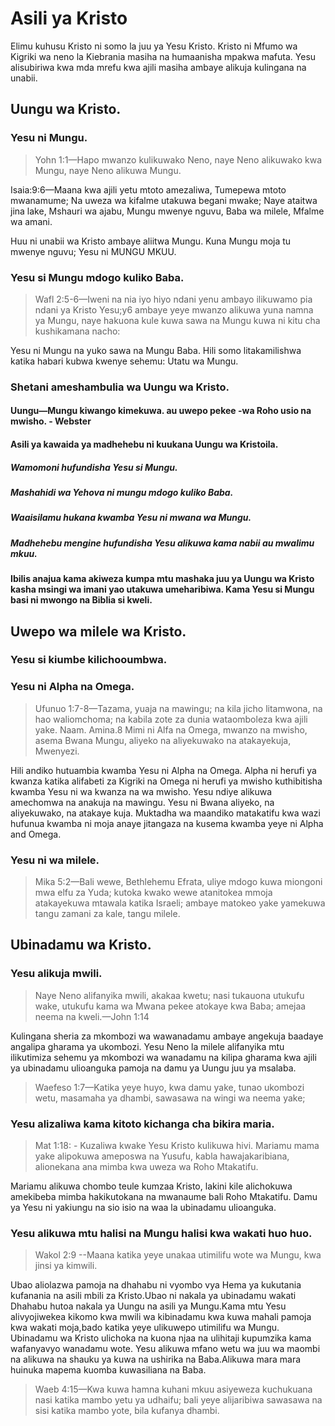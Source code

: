 # Asili ya Kristo

Elimu kuhusu Kristo ni somo la juu ya Yesu Kristo. Kristo ni Mfumo wa Kigriki wa neno la Kiebrania masiha na humaanisha mpakwa mafuta. Yesu alisubiriwa kwa mda mrefu kwa ajili masiha ambaye alikuja kulingana na unabii.

## Uungu wa Kristo. 

### Yesu ni Mungu.

> Yohn 1:1&mdash;Hapo mwanzo kulikuwako Neno, naye Neno alikuwako kwa Mungu, naye Neno alikuwa Mungu.

Isaia:9:6&mdash;Maana kwa ajili yetu mtoto amezaliwa, Tumepewa mtoto mwanamume; Na uweza wa kifalme utakuwa begani mwake; Naye ataitwa jina lake, Mshauri wa ajabu, Mungu mwenye nguvu, Baba wa milele, Mfalme wa amani.

Huu ni unabii wa Kristo ambaye aliitwa Mungu. Kuna Mungu moja tu mwenye nguvu; Yesu ni MUNGU MKUU.

### Yesu si Mungu mdogo kuliko Baba.

> Wafl 2:5-6&mdash;Iweni na nia iyo hiyo ndani yenu ambayo ilikuwamo pia ndani ya Kristo Yesu;y6 ambaye yeye mwanzo alikuwa yuna namna ya Mungu, naye hakuona kule kuwa sawa na Mungu kuwa ni kitu cha kushikamana nacho: 

Yesu ni Mungu na yuko sawa na Mungu Baba. Hili somo litakamilishwa katika habari kubwa kwenye sehemu: Utatu wa Mungu.

### Shetani ameshambulia wa Uungu wa Kristo.

#### Uungu&mdash;Mungu kiwango kimekuwa. au uwepo pekee -wa Roho usio na mwisho. - Webster

#### Asili ya kawaida ya madhehebu ni kuukana Uungu wa Kristoila.

##### Wamomoni hufundisha Yesu si Mungu.

##### Mashahidi wa Yehova ni mungu mdogo kuliko Baba.

##### Waaisilamu hukana kwamba Yesu ni mwana wa Mungu.

##### Madhehebu mengine hufundisha Yesu alikuwa kama nabii au mwalimu mkuu.

#### Ibilis anajua kama akiweza kumpa mtu mashaka juu ya Uungu wa Kristo kasha msingi wa imani yao utakuwa umeharibiwa. Kama Yesu si Mungu basi ni mwongo na Biblia si kweli.

## Uwepo wa milele wa Kristo.

### Yesu si kiumbe kilichooumbwa.

### Yesu ni Alpha na Omega.

> Ufunuo 1:7-8&mdash;Tazama, yuaja na mawingu; na kila jicho litamwona, na hao waliomchoma; na kabila zote za dunia wataomboleza kwa ajili yake. Naam. Amina.8 Mimi ni Alfa na Omega, mwanzo na mwisho, asema Bwana Mungu, aliyeko na aliyekuwako na atakayekuja, Mwenyezi. 

Hili andiko hutuambia kwamba Yesu ni Alpha na Omega. Alpha ni herufi ya kwanza katika alifabeti za Kigriki na Omega ni herufi ya mwisho kuthibitisha kwamba Yesu ni wa kwanza na wa mwisho. Yesu ndiye alikuwa amechomwa na anakuja na mawingu. Yesu ni Bwana aliyeko, na aliyekuwako, na atakaye kuja. Muktadha wa maandiko matakatifu kwa wazi hufunua kwamba ni moja anaye jitangaza na kusema kwamba yeye ni Alpha and Omega. 

### Yesu ni wa milele.

> Mika 5:2&mdash;Bali wewe, Bethlehemu Efrata, uliye mdogo kuwa miongoni mwa elfu za Yuda; kutoka kwako wewe atanitokea mmoja atakayekuwa mtawala katika Israeli; ambaye matokeo yake yamekuwa tangu zamani za kale, tangu milele.

## Ubinadamu wa Kristo.

### Yesu alikuja mwili.

> Naye Neno alifanyika mwili, akakaa kwetu; nasi tukauona utukufu wake, utukufu kama wa Mwana pekee atokaye kwa Baba; amejaa neema na kweli.&mdash;John 1:14

Kulingana sheria za mkombozi wa wawanadamu ambaye angekuja baadaye angalipa gharama ya ukombozi. Yesu Neno la milele alifanyika mtu ilikutimiza sehemu ya mkombozi wa wanadamu na kilipa gharama kwa ajili ya ubinadamu ulioanguka pamoja na damu ya Uungu juu ya msalaba. 

> Waefeso 1:7&mdash;Katika yeye huyo, kwa damu yake, tunao ukombozi wetu, masamaha ya dhambi, sawasawa na wingi wa neema yake;

### Yesu alizaliwa kama kitoto kichanga cha bikira maria.

> Mat 1:18: - Kuzaliwa kwake Yesu Kristo kulikuwa hivi. Mariamu mama yake alipokuwa ameposwa na Yusufu, kabla hawajakaribiana, alionekana ana mimba kwa uweza wa Roho Mtakatifu.

Mariamu alikuwa chombo teule kumzaa Kristo, lakini kile alichokuwa amekibeba mimba hakikutokana na mwanaume bali Roho Mtakatifu. Damu ya Yesu ni yakiungu na sio isio na waa la ubinadamu ulioanguka.

### Yesu alikuwa mtu halisi na Mungu halisi kwa wakati huo huo.

> Wakol 2:9 --Maana katika yeye unakaa utimilifu wote wa Mungu, kwa jinsi ya kimwili.

Ubao aliolazwa pamoja na dhahabu ni vyombo vya Hema ya kukutania kufanania na asili mbili za Kristo.Ubao ni nakala ya ubinadamu wakati Dhahabu hutoa nakala ya Uungu na asili ya Mungu.Kama mtu Yesu alivyojiwekea kikomo kwa mwili wa kibinadamu kwa kuwa mahali pamoja kwa wakati moja,bado katika yeye ulikuwepo utimilifu wa Mungu. Ubinadamu wa Kristo ulichoka na kuona njaa na ulihitaji kupumzika kama wafanyavyo wanadamu wote. Yesu alikuwa mfano wetu wa juu wa maombi na alikuwa na shauku ya kuwa na ushirika na Baba.Alikuwa mara mara huinuka mapema kuomba kuwasiliana na Baba.

> Waeb 4:15&mdash;Kwa kuwa hamna kuhani mkuu asiyeweza kuchukuana nasi katika mambo yetu ya udhaifu; bali yeye alijaribiwa sawasawa na sisi katika mambo yote, bila kufanya dhambi.